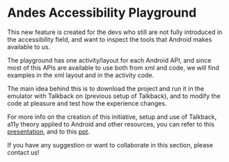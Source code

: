 # Andes Accessibility Playground

This new feature is created for the devs who still are not fully introduced in the accessibility field,
and want to inspect the tools that Android makes available to us.

The playground has one activity/layout for each Android API, and since most of this APIs are available
to use both from xml and code, we will find examples in the xml layout and in the activity code.

The main idea behind this is to download the project and run it in the emulator with Talkback on (previous setup of Talkback),
and to modify the code at pleasure and test how the experience changes.

For more info on the creation of this initiative, setup and use of Talkback, a11y theory applied to Android
and other resources, you can refer to this [presentation](https://drive.google.com/file/d/1G_QLdKQPTSj7yPUITenj7HyHOL7AVha7/view?usp=sharing),
and to this [ppt](https://docs.google.com/presentation/d/1DXk08Xh4Gk9unJnCBHP6F1ZYsyMozwkk4QX5mJIG3UM/edit#slide=id.g4d7e3483f7_4_73).

If you have any suggestion or want to collaborate in this section, please contact us!